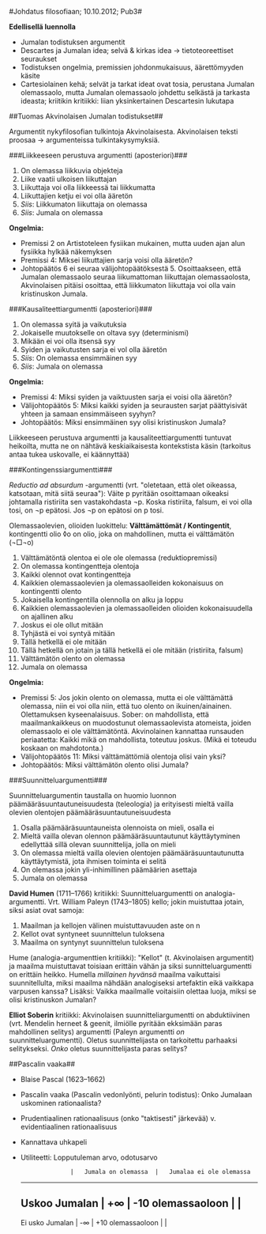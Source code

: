 #Johdatus filosofiaan; 10.10.2012; Pub3#

**Edellisellä luennolla**

* Jumalan todistuksen argumentit
* Descartes ja Jumalan idea; selvä &amp; kirkas idea &rarr; tietoteoreettiset seuraukset
* Todistuksen ongelmia, premissien johdonmukaisuus, äärettömyyden käsite
* Cartesiolainen kehä; selvät ja tarkat ideat ovat tosia, perustana Jumalan olemassaolo, mutta
Jumalan olemassaolo johdettu selkästä ja tarkasta ideasta; kriitikin kritiikki: liian 
yksinkertainen Descartesin lukutapa

##Tuomas Akvinolaisen Jumalan todistukset##

Argumentit nykyfilosofian tulkintoja Akvinolaisesta. Akvinolaisen teksti proosaa
&rarr; argumenteissa tulkintakysymyksiä.

###Liikkeeseen perustuva argumentti (aposteriori)###

1. On olemassa liikkuvia objekteja
2. Liike vaatii ulkoisen liikuttajan 
3. Liikuttaja voi olla liikkeessä tai liikkumatta
4. Liikuttajien ketju ei voi olla ääretön
5. _Siis_: Liikkumaton liikuttaja on olemassa
6. _Siis_: Jumala on olemassa

**Ongelmia:**

* Premissi 2 on Artistoteleen fysiikan mukainen, mutta uuden ajan alun fysiikka hylkää näkemyksen
* Premissi 4: Miksei liikuttajien sarja voisi olla ääretön?
* Johtopäätös 6 ei seuraa välijohtopäätöksestä 5. Osoittaakseen, että Jumalan olemassaolo seuraa
liikumattoman liikuttajan olemassaolosta, Akvinolaisen pitäisi osoittaa, että liikkumaton liikuttaja
voi olla vain kristinuskon Jumala.

###Kausaliteettiargumentti (aposteriori)###

1. On olemassa syitä ja vaikutuksia
2. Jokaiselle muutokselle on oltava syy (determinismi)
3. Mikään ei voi olla itsensä syy
4. Syiden ja vaikutusten sarja ei vol olla ääretön
5. _Siis_: On olemassa ensimmäinen syy
6. _Siis_: Jumala on olemassa

**Ongelmia:**

* Premissi 4: Miksi syiden ja vaiktuusten sarja ei voisi olla ääretön?
* Välijohtopäätös 5: Miksi kaikki syiden ja seurausten sarjat päättyisivät yhteen ja samaan
ensimmäiseen syyhyn?
* Johtopäätös: Miksi ensimmäinen syy olisi kristinuskon Jumala?

Liikkeeseen perustuva argumentti ja kausaliteettiargumentti tuntuvat heikoilta, mutta ne on
nähtävä keskiaikaisesta kontekstista käsin (tarkoitus antaa tukea uskovalle, ei käännyttää)

###Kontingenssiargumentti###

_Reductio ad absurdum_ -argumentti (vrt. "oletetaan, että olet oikeassa, katsotaan, mitä siitä
seuraa"): Väite p pyritään osoittamaan oikeaksi johtamalla
ristiriita sen vastakohdasta &not;p. Koska ristiriita, falsum, ei voi olla tosi, on &not;p epätosi.
Jos &not;p on epätosi on p tosi.

Olemassaolevien, olioiden luokittelu: **Välttämättömät / Kontingentit**,
kontingentti olio &loz;o on olio, joka on mahdollinen, mutta ei välttämätön  (&not;&#9633;&not;o)

1. Välttämätöntä olentoa ei ole ole olemassa (reduktiopremissi)
2. On olemassa kontingentteja olentoja
3. Kaikki olennot ovat kontingentteja
4. Kaikkien olemassaolevien ja olemassaolleiden kokonaisuus on kontingentti olento
5. Jokaisella kontingentilla olennolla on alku ja loppu
6. Kaikkien olemassaolevien ja olemassaolleiden olioiden kokonaisuudella on ajallinen alku
7. Joskus ei ole ollut mitään
8. Tyhjästä ei voi syntyä mitään
9. Tällä hetkellä ei ole mitään
10. Tällä hetkellä on jotain ja tällä hetkellä ei ole mitään (ristiriita, falsum)
11. Välttämätön olento on olemassa
12. Jumala on olemassa

**Ongelmia:**

* Premissi 5: Jos jokin olento on olemassa, mutta ei ole välttämättä olemassa, niin ei voi
olla niin, että tuo olento on ikuinen/ainainen. Olettamuksen kyseenalaisuus. Sober:
on mahdollista, että maailmankaikkeus on muodostunut olemassaolevista atomeista, joiden olemassaolo
ei ole välttämätöntä. Akvinolainen kannattaa runsauden periaatetta: 
Kaikki mikä on mahdollista, toteutuu joskus. (Mikä ei toteudu koskaan on mahdotonta.)
* Välijohtopäätös 11: Miksi välttämättömiä olentoja olisi vain yksi?
* Johtopäätös: Miksi välttämätön olento olisi Jumala?

###Suunnitteluargumentti###

Suunnitteluargumentin taustalla on huomio luonnon päämääräsuuntautuneisuudesta (teleologia)
ja erityisesti mieltä vailla olevien olentojen päämääräsuuntautuneisuudesta

1. Osalla päämääräsuuntauneista olennoista on mieli, osalla ei
2. Mieltä vailla olevan olennon päämääräsuuntautunut käyttäytyminen edellyttää sillä olevan
suunnittelija, jolla on mieli
3. On olemassa mieltä vailla olevien olentojen päämääräsuuntautunutta käyttäytymistä, jota
ihmisen toiminta ei selitä
4. On olemassa jokin yli-inhimillinen päämäärien asettaja
5. Jumala on olemassa

**David Humen** (1711&ndash;1766) kritiikki: Suunnitteluargumentti on analogia-argumentti. Vrt.
William Paleyn (1743&ndash;1805) kello; jokin muistuttaa jotain, siksi asiat ovat samoja:

1. Maailman ja kellojen välinen muistuttavuuden aste on n
2. Kellot ovat syntyneet suunnittelun tuloksena
3. Maailma on syntynyt suunnittelun tuloksena

Hume (analogia-argumenttien kritiikki): "Kellot" (t. Akvinolaisen argumentit)
ja maailma muistuttavat toisiaan erittäin vähän ja siksi
sunnitteluargumentti on erittäin heikko. Humella _millainen hyvänsä_ maailma vaikuttaisi suunnitellulta,
miksi maailma nähdään analogiseksi artefaktin eikä vaikkapa varpusen kanssa? Lisäksi: Vaikka
maailmalle voitaisiin olettaa luoja, miksi se olisi kristinuskon Jumalan?

**Elliot Soberin** kritiikki: Akvinolaisen suunnitteliargumentti on abduktiivinen (vrt. Mendelin herneet &amp; geenit, ilmiölle
pyritään ekksimään paras mahdollinen selitys) argumentti (Paleyn argumentti _on_ suunnitteluargumentti). 
Oletus suunnittelijasta on tarkoitettu parhaaksi selitykseksi. _Onko_ oletus suunnittelijasta paras selitys?

##Pascalin vaaka##

* Blaise Pascal (1623&ndash;1662)
* Pascalin vaaka (Pascalin vedonlyönti, pelurin todistus): Onko Jumalaan uskominen rationaalista?
* Prudentiaalinen rationaalisuus (onko "taktisesti" järkevää) v. evidentiaalinen rationaalisuus
* Kannattava uhkapeli
* Utiliteetti: Lopputuleman arvo, odotusarvo

                    |   Jumala on olemassa  |   Jumalaa ei ole olemassa 
    ---------------------------------------------------------------------------
    Uskoo Jumalan   |   +&infin;            |   -10
    olemassaoloon   |                       |
    ---------------------------------------------------------------------------
    Ei usko Jumalan |   -&infin;            |   +10
    olemassaoloon   |                       |


